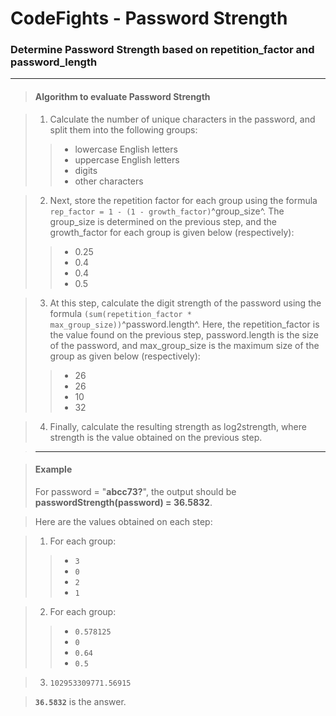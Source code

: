 # CodeFights - Password Strength

### Determine Password Strength based on repetition_factor and password_length

___

> #### Algorithm to evaluate Password Strength

> 1.  Calculate the number of unique characters in the password, and split them into the following groups:
> > * lowercase English letters
> > * uppercase English letters
> > * digits
> > * other characters

> 2. Next, store the repetition factor for each group using the formula  `  rep_factor = 1 - (1 - growth_factor) `^group_size^. The group_size is determined on the previous step, and the growth_factor for each group is given below (respectively):
> > * 0.25
> > * 0.4
> > * 0.4
> > * 0.5 

> 3. At this step, calculate the digit strength of the password using the formula ` (sum(repetition_factor * max_group_size)) `^password.length^. Here, the repetition_factor is the value found on the previous step, password.length is the size of the password, and max_group_size is the maximum size of the group as given below (respectively):
> > * 26
> > * 26
> > * 10
> > * 32

> 4. Finally, calculate the resulting strength as log2strength, where strength is the value obtained on the previous step.

> ____

> #### Example
> For password = "**abcc73?**", the output should be 
**passwordStrength(password) = 36.5832**.

> Here are the values obtained on each step:

> 1. For each group:
> > * `3`
> > * `0`
> > * `2`
> > * `1`

> 2. For each group:
> > * `0.578125`
> > * `0`
> > * `0.64`
> > * `0.5`

> 3. `102953309771.56915`

>  **`36.5832`** is the answer. 
